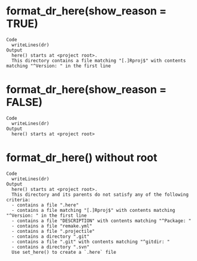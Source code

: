 # format_dr_here(show_reason = TRUE)

    Code
      writeLines(dr)
    Output
      here() starts at <project root>.
      This directory contains a file matching "[.]Rproj$" with contents matching "^Version: " in the first line

# format_dr_here(show_reason = FALSE)

    Code
      writeLines(dr)
    Output
      here() starts at <project root>

# format_dr_here() without root

    Code
      writeLines(dr)
    Output
      here() starts at <project root>.
      This directory and its parents do not satisfy any of the following criteria:
      - contains a file ".here"
      - contains a file matching "[.]Rproj$" with contents matching "^Version: " in the first line
      - contains a file "DESCRIPTION" with contents matching "^Package: "
      - contains a file "remake.yml"
      - contains a file ".projectile"
      - contains a directory ".git"
      - contains a file ".git" with contents matching "^gitdir: "
      - contains a directory ".svn"
      Use set_here() to create a `.here` file

